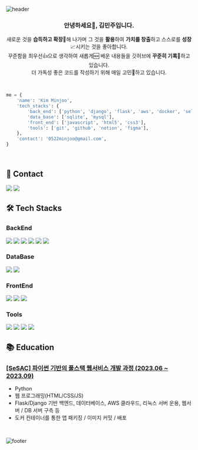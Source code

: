 ![header](https://capsule-render.vercel.app/api?type=Waving&height=250&color=timeGradient&text=Hi,%20I'm%20Minjoo!&fontSize=50&fontAlign=80&fontAlignY=45&desc=❤️Welcome%20to%20my%20github❤️&descAlign=85&descAlignY=60&animation=fadeIn)

<div align='center'>
  
  <h3>안녕하세요👋, 김민주입니다.</h3>
  
  새로운 것을 **습득하고 확장**🧐해 나가며 그 것을 **활용**하여 **가치를 창출**하고 스스로를 **성장**📈시키는 것을 좋아합니다.<br />
  꾸준함을 최우선👍으로 생각하여 새롭게🆕 배운 내용들을 깃허브에 **꾸준히 기록**📝하고 있습니다.<br />
  더 가독성 좋은 코드를 작성하기 위해 매일 고민🤔하고 있습니다.<br />
</div>
<br />

~~~python
me = {
    'name': 'Kim Minjoo',
    'tech_stacks': {
        'back_end': ['python', 'django', 'flask', 'aws', 'docker', 'selenium'],
        'data_base': ['sqlite', 'mysql'],
        'front_end': ['javascript', 'html5', 'css3'],
        'tools': ['git', 'github', 'notion', 'figma'],
    },
    'contact': '0522minjoo@gmail.com',
}
~~~

<br />

## 📨 Contact
<div>
  <a href="mailto:0522minjoo@gmail.com"><img src="https://img.shields.io/badge/gmail-EA4335?style=for-the-badge&logo=gmail&logoColor=white"/></a>
  <a href="https://www.instagram.com/democracy_kim" target="_blank"><img src="https://img.shields.io/badge/Instagram-E4405F?style=for-the-badge&logo=Instagram&logoColor=white"/></a>
</div>

## 🛠️ Tech Stacks
### BackEnd
<div>
  <img src="https://img.shields.io/badge/python-3776AB?style=for-the-badge&logo=Python&logoColor=white"/>
  <img src="https://img.shields.io/badge/flask-000000?style=for-the-badge&logo=Flask&logoColor=white"/>
  <img src="https://img.shields.io/badge/django-092E20?style=for-the-badge&logo=Django&logoColor=white"/>
  <img src="https://img.shields.io/badge/aws-232F3E?style=for-the-badge&logo=aws&logoColor=white">
  <img src="https://img.shields.io/badge/Docker-2496ED?style=for-the-badge&logo=docker&logoColor=white">
  <img src="https://img.shields.io/badge/Selenium-43B02A?style=for-the-badge&logo=selenium&logoColor=white">
</div>

### DataBase
<div>
  <img src="https://img.shields.io/badge/sqlite-003B57?style=for-the-badge&logo=Sqlite&logoColor=white"/>
  <img src="https://img.shields.io/badge/mysql-4479A1?style=for-the-badge&logo=Mysql&logoColor=white"/>
</div>

### FrontEnd
<div>
  <img src="https://img.shields.io/badge/javascript-F7DF1E?style=for-the-badge&logo=Javascript&logoColor=white"/>
  <img src="https://img.shields.io/badge/html5-E34F26?style=for-the-badge&logo=HTML5&logoColor=white"/>
  <img src="https://img.shields.io/badge/css3-1572B6?style=for-the-badge&logo=CSS3&logoColor=white"/>
</div>

### Tools
<div>
  <img src="https://img.shields.io/badge/git-F05032?style=for-the-badge&logo=git&logoColor=white"/>
  <img src="https://img.shields.io/badge/github-181717?style=for-the-badge&logo=github&logoColor=white"/>
  <img src="https://img.shields.io/badge/notion-000000?style=for-the-badge&logo=notion&logoColor=white"/>
  <img src="https://img.shields.io/badge/figma-F24E1E?style=for-the-badge&logo=figma&logoColor=white"/>
</div>

## 📚 Education
### [[SeSAC] 파이썬 기반의 풀스택 웹서비스 개발 과정 (2023.06 ~ 2023.09)](https://github.com/Minjoo522/SeSAC)
- Python
- 웹 프로그래밍(HTML/CSS/JS)
- Flask/Django 기반 백엔드, 데이터베이스, AWS 클라우드, 리눅스 서버 운용, 웹서버 / DB 서버 구측 등
- 도커 컨테이너를 통한 앱 패키징 / 이미지 커밋 / 배포

<br />

![footer](https://capsule-render.vercel.app/api?section=footer&type=Waving&color=timeGradient)
